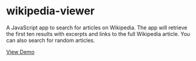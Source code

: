 # wikipedia-viewer
A JavaScript app to search for articles on Wikipedia. The app will retrieve the first ten results with excerpts and links to the full Wikipedia article. You can also search for random articles.

[View Demo](https://rawgit.com/bill742/wikipedia-viewer/master/index.html)
